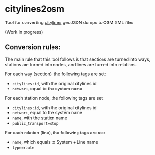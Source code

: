 # citylines2osm
Tool for converting [citylines](https://www.citylines.co) geoJSON dumps to OSM XML files

(Work in progress)

## Conversion rules:
The main rule that this tool follows is that sections are turned into ways, stations are turned into nodes, and lines are turned into relations.

For each way (section), the following tags are set:
- `citylines:id`, with the original citylines id
- `network`, equal to the system name

For each station node, the following tags are set:
- `citylines:id`, with the original citylines id
- `network`, equal to the system name
- `name`, with the station name
- `public_transport=stop`


For each relation (line), the following tags are set:
- `name`, which equals to System + Line name
- `type=route`
